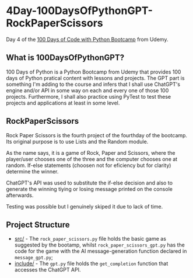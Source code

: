 # 4Day-100DaysOfPythonGPT-RockPaperScissors
Day 4 of the [100 Days of Code with Python Bootcamp](https://www.udemy.com/course/100-days-of-code/) from Udemy.

## What is 100DaysOfPythonGPT?

100 Days of Python is a Python Bootcamp from Udemy that provides 100 days of Python pratical content with lessons and projects. The GPT part is something I'm adding to the course and infers that I shall use ChatGPT's engine and/or API in some way on each and every one of those 100 projects. Furthermore, I shall also practice using PyTest to test these projects and applications at least in some level.

## RockPaperScissors

Rock Paper Scissors is the fourth project of the fourthday of the bootcamp. Its original purpose is to use Lists and the Random module.

As the name says, it is a game of Rock, Paper and Scissors, where the player/user chooses one of the three and the computer chooses one at random. If-else statements (choosen not for eficiency but for clarity) determine the winner.

ChatGPT's API was used to substitute the if-else decision and also to generate the winning tiying or losing message printed on the console afterwards.

Testing was possible but I genuinely skiped it due to lack of time.

## Project Structure

 - [src/](src/) - The `rock_paper_scissors.py` file holds the basic game as suggested by the bootamp, whilst `rock_paper_scissors_gpt.py` has the code for the game with the AI message-generation function declared in `message_gpt.py`;
 - [include/](include/) - The `gpt.py` file holds the `get_completion` function that accesses the ChatGPT API. 
